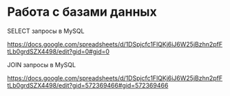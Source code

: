 # Работа с базами данных


SELECT запросы в MySQL

https://docs.google.com/spreadsheets/d/1DSpjcfc1FlQKj6iJ6W25jBzhn2pfFtLb0grdSZX4498/edit?gid=0#gid=0

JOIN запросы в MySQL

https://docs.google.com/spreadsheets/d/1DSpjcfc1FlQKj6iJ6W25jBzhn2pfFtLb0grdSZX4498/edit?gid=572369466#gid=572369466
